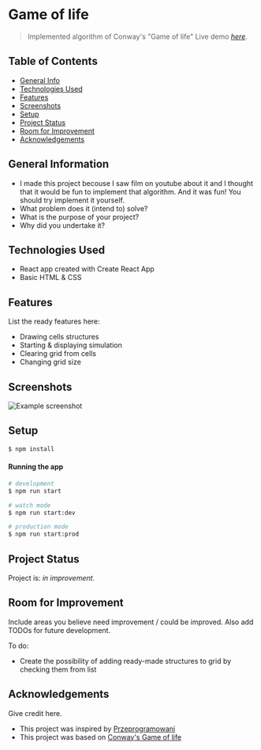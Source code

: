 # Game of life

> Implemented algorithm of Conway's "Game of life"
> Live demo [_here_](https://www.example.com).

## Table of Contents

- [General Info](#general-information)
- [Technologies Used](#technologies-used)
- [Features](#features)
- [Screenshots](#screenshots)
- [Setup](#setup)
- [Project Status](#project-status)
- [Room for Improvement](#room-for-improvement)
- [Acknowledgements](#acknowledgements)

## General Information

- I made this project becouse I saw film on youtube about it and I thought that it would be fun to implement that algorithm. And it was fun! You should try implement it yourself.
- What problem does it (intend to) solve?
- What is the purpose of your project?
- Why did you undertake it?

## Technologies Used

- React app created with Create React App
- Basic HTML & CSS

## Features

List the ready features here:

- Drawing cells structures
- Starting & displaying simulation
- Clearing grid from cells
- Changing grid size

## Screenshots

![Example screenshot](https://cdn.discordapp.com/attachments/917864818189418576/970593250119405579/unknown.png)

## Setup

```bash
$ npm install
```

#### Running the app

```bash
# development
$ npm run start

# watch mode
$ npm run start:dev

# production mode
$ npm run start:prod
```

## Project Status

Project is: _in improvement_.

## Room for Improvement

Include areas you believe need improvement / could be improved. Also add TODOs for future development.

To do:

- Create the possibility of adding ready-made structures to grid by checking them from list

## Acknowledgements

Give credit here.

- This project was inspired by [Przeprogramowani](https://www.youtube.com/channel/UCb2Y3vMeD6N4WDt5Acw7Arw)
- This project was based on [Conway's Game of life](https://en.wikipedia.org/wiki/Conway%27s_Game_of_Life)
